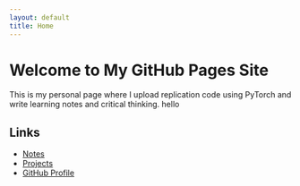 ```yaml
---
layout: default
title: Home
---
```


# Welcome to My GitHub Pages Site

This is my personal page where I upload replication code using PyTorch and write learning notes and critical thinking. hello

## Links

- [Notes](notes.md)
- [Projects](projects.md)
- [GitHub Profile](https://github.com/myang13ff14)

